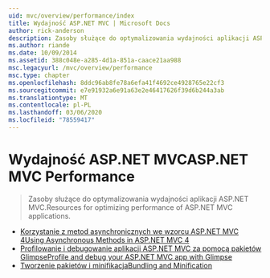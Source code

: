 ```yaml
---
uid: mvc/overview/performance/index
title: Wydajność ASP.NET MVC | Microsoft Docs
author: rick-anderson
description: Zasoby służące do optymalizowania wydajności aplikacji ASP.NET MVC.
ms.author: riande
ms.date: 10/09/2014
ms.assetid: 388c048e-a285-4d1a-851a-caace21aa988
msc.legacyurl: /mvc/overview/performance
msc.type: chapter
ms.openlocfilehash: 8ddc96ab8fe78a6efa41f4692ce4928765e22cf3
ms.sourcegitcommit: e7e91932a6e91a63e2e46417626f39d6b244a3ab
ms.translationtype: MT
ms.contentlocale: pl-PL
ms.lasthandoff: 03/06/2020
ms.locfileid: "78559417"
---
```

# <a name="aspnet-mvc-performance"></a><span data-ttu-id="9745d-103">Wydajność ASP.NET MVC</span><span class="sxs-lookup"><span data-stu-id="9745d-103">ASP.NET MVC Performance</span></span>

> <span data-ttu-id="9745d-104">Zasoby służące do optymalizowania wydajności aplikacji ASP.NET MVC.</span><span class="sxs-lookup"><span data-stu-id="9745d-104">Resources for optimizing performance of ASP.NET MVC applications.</span></span>

- [<span data-ttu-id="9745d-105">Korzystanie z metod asynchronicznych we wzorcu ASP.NET MVC 4</span><span class="sxs-lookup"><span data-stu-id="9745d-105">Using Asynchronous Methods in ASP.NET MVC 4</span></span>](using-asynchronous-methods-in-aspnet-mvc-4.md)
- [<span data-ttu-id="9745d-106">Profilowanie i debugowanie aplikacji ASP.NET MVC za pomocą pakietów Glimpse</span><span class="sxs-lookup"><span data-stu-id="9745d-106">Profile and debug your ASP.NET MVC app with Glimpse</span></span>](profile-and-debug-your-aspnet-mvc-app-with-glimpse.md)
- [<span data-ttu-id="9745d-107">Tworzenie pakietów i minifikacja</span><span class="sxs-lookup"><span data-stu-id="9745d-107">Bundling and Minification</span></span>](bundling-and-minification.md)
